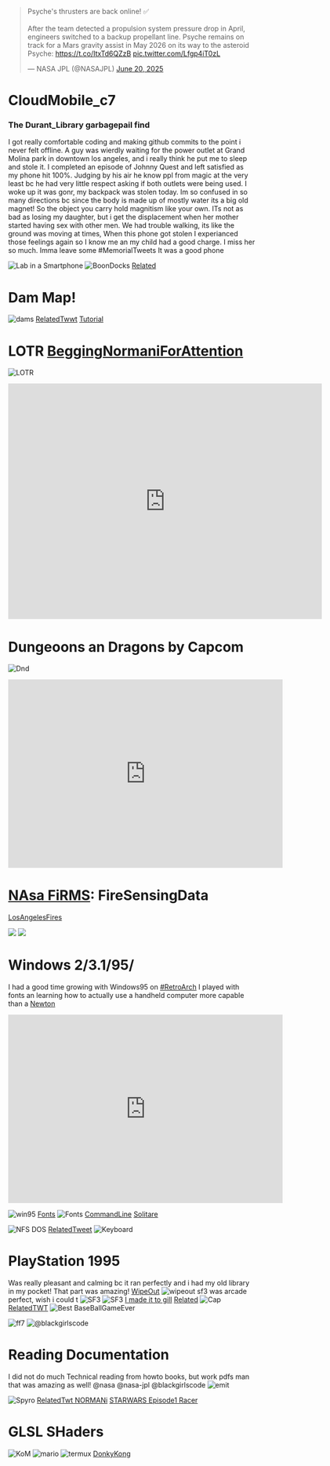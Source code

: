 <blockquote class="twitter-tweet"><p lang="en" dir="ltr">Psyche&#39;s thrusters are back online! ✅<br><br>After the team detected a propulsion system pressure drop in April, engineers switched to a backup propellant line. Psyche remains on track for a Mars gravity assist in May 2026 on its way to the asteroid Psyche: <a href="https://t.co/ItxTd6QZzB">https://t.co/ItxTd6QZzB</a> <a href="https://t.co/Lfgp4iT0zL">pic.twitter.com/Lfgp4iT0zL</a></p>&mdash; NASA JPL (@NASAJPL) <a href="https://twitter.com/NASAJPL/status/1936105991256576301?ref_src=twsrc%5Etfw">June 20, 2025</a></blockquote> <script async src="https://platform.twitter.com/widgets.js" charset="utf-8"></script>

# CloudMobile_c7
### The Durant_Library garbagepail find
I got really comfortable coding and making github commits to the point i never felt offline. A guy was wierdly waiting for the power outlet at Grand Molina park in downtown los angeles, and i really think he put me to sleep and stole it. I completed an episode of Johnny Quest and left satisfied as my phone hit 100%. Judging by his air he know ppl from magic at the very least bc he had very little respect asking if both outlets were being used. I woke up it was gonr, my backpack was stolen today. Im so confused in so many directions bc since the body is made up of mostly water its a big old magnet! So the object you carry hold magnitism like your own. ITs not as bad as losing my daughter, but i get the displacement when her mother started having sex with other men. We had trouble walking, its like the ground was moving at times, When this phone got stolen I experianced those feelings again so I know me an my child had a good charge. I miss her so much. Imma leave some #MemorialTweets It was a good phone 

![Lab in a Smartphone](https://pbs.twimg.com/media/F_oQXPRa0AAIx7H?format=jpg&name=large)
![BoonDocks](https://pbs.twimg.com/media/F_oQXbHboAAs0cV?format=png&name=medium)
[Related](https://x.com/status/1727711403145044435)

# Dam Map!
![dams](https://pbs.twimg.com/media/GkgxSfGXoAAYrvH?format=jpg&name=medium)
[RelatedTwwt](https://x.com/status/1893818593155899603) [Tutorial](https://x.com/status/1893815046280483296)

# LOTR [BeggingNormaniForAttention](https://x.com/status/1890687645832880283)
![LOTR](https://pbs.twimg.com/media/Gj0SBm6XAAAV3b8?format=jpg&name=medium)
<iframe src="https://archive.org/embed/full-vhs-the-lord-of-the-rings-1978-thorn-emi-video-1981-vhs" width="640" height="480" frameborder="0" webkitallowfullscreen="true" mozallowfullscreen="true" allowfullscreen></iframe>

# Dungeoons an Dragons by Capcom
![Dnd](https://pbs.twimg.com/media/Gj0SBm7XEAACJ38?format=png&name=medium)
<iframe src="https://archive.org/embed/arcade_ddtod" width="560" height="384" frameborder="0" webkitallowfullscreen="true" mozallowfullscreen="true" allowfullscreen></iframe>


# [NAsa FiRMS](https://firms.modaps.eosdis.nasa.gov/map/#d:24hrs;@-113.6,21.3,4.6z): FireSensingData
[LosAngelesFires](https://nasawatch.com/fire-updates/jpl-fire-update-2/)
<div class="tupperware">
<img src="https://pbs.twimg.com/media/Gjg6caTW8AAM4BL?format=jpg&name=medium" />
<img src="https://pbs.twimg.com/media/Gjg6cakWcAA-eGh?format=jpg&name=medium" />
</div>

# Windows 2/3.1/95/ 
I had a good time growing with Windows95 on [#RetroArch](https://docs.libretro.com/) I played with fonts an learning how to actually use a handheld computer more capable than a [Newton](https://arstechnica.com/gadgets/2022/06/remembering-apples-newton-30-years-on/)

<iframe src="https://archive.org/embed/win95_in_dosbox" width="560" height="384" frameborder="0" webkitallowfullscreen="true" mozallowfullscreen="true" allowfullscreen></iframe>

![win95](https://pbs.twimg.com/media/GjUa2L-XEAE_lrB?format=jpg&name=medium)
[Fonts](https://x.com//status/1898447665660412043)
![Fonts](https://pbs.twimg.com/media/Glijv9PaIAAEQUg?format=png&name=medium)
[CommandLine](https://x.com//status/1888467564734427417) [Solitare](https://x.com//status/1889367293735698686)

![NFS DOS](https://pbs.twimg.com/media/GjI0n4FbEAAS9G7?format=jpg&name=medium)
[RelatedTweet](https://x.com/status/1887629299274162266)
![Keyboard](https://pbs.twimg.com/media/GjI0n3lbIAI4-tS?format=jpg&name=medium)

# PlayStation 1995
Was really pleasant and calming bc it ran perfectly and i had my old library in my pocket! That part was amazing!
[WipeOut](https://x.com/status/1889368173721559532)
![wipeout](https://pbs.twimg.com/media/GjiBUHpbkAA8xFe?format=jpg&name=medium)
sf3 was arcade perfect, wish i could t
![SF3](https://pbs.twimg.com/media/GjoO78_bIAEuLrf?format=jpg&name=medium)
![SF3](https://pbs.twimg.com/media/GjoOlvDaAAAlrZ9?format=jpg&name=medium)
[I made it to gill](https://x.com/status/1895906194914754914) [Related](https://x.com/status/1898203718878720281)
![Cap](https://pbs.twimg.com/media/GliuTfMbcAAVkdo?format=jpg&name=large) [RelatedTWT](https://x.com/status/1898458965773816026)
![Best BaseBallGameEver](https://pbs.twimg.com/media/GlY5CatbwAME9ww?format=jpg&name=medium)

![ff7](https://pbs.twimg.com/media/GlfGFeDXYAAGx_w?format=jpg&name=medium)
![@blackgirlscode](https://pbs.twimg.com/media/GlfGFeIWcAACRVM?format=jpg&name=medium)

# Reading Documentation
I did not do much Technical reading from howto books, but work pdfs man that was amazing as well! @nasa @nasa-jpl @blackgirlscode 
![emit](https://pbs.twimg.com/media/GjrzfihXoAAvbFF?format=jpg&name=medium)

![Spyro](https://pbs.twimg.com/media/Gjv9CFUWwAAMMC3?format=jpg&name=medium)
[RelatedTwt NORMANi](https://x.com/status/1890382692534960378) [STARWARS Episode1 Racer](https://x.com/status/1895970633714164133)

# GLSL SHaders
![KoM](https://pbs.twimg.com/media/GkWBUDuXYAAQuPB?format=png&name=medium)
![mario](https://pbs.twimg.com/media/GkWBUD7WgAAwvGz?format=png&name=medium)
![termux](https://pbs.twimg.com/media/GkWBzuPaoAALlWS?format=jpg&name=medium)
[DonkyKong](https://x.com/status/1893187582269264309)
